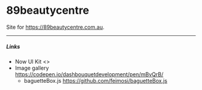 # 89beautycentre
Site for <https://89beautycentre.com.au>.

---

##### Links
* Now UI Kit <>
* Image gallery <https://codepen.io/dashbouquetdevelopment/pen/mBvQrB/>
    * baguetteBox.js <https://github.com/feimosi/baguetteBox.js>

